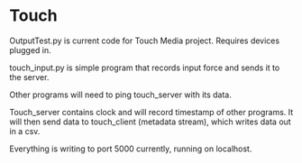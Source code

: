# Touch

OutputTest.py is current code for Touch Media project. Requires devices plugged in.

touch_input.py is simple program that records input force and sends it to the server.

Other programs will need to ping touch_server with its data.

Touch_server contains clock and will record timestamp of other programs. It will then send data to touch_client (metadata stream), which writes data out in a csv.

Everything is writing to port 5000 currently, running on localhost.
